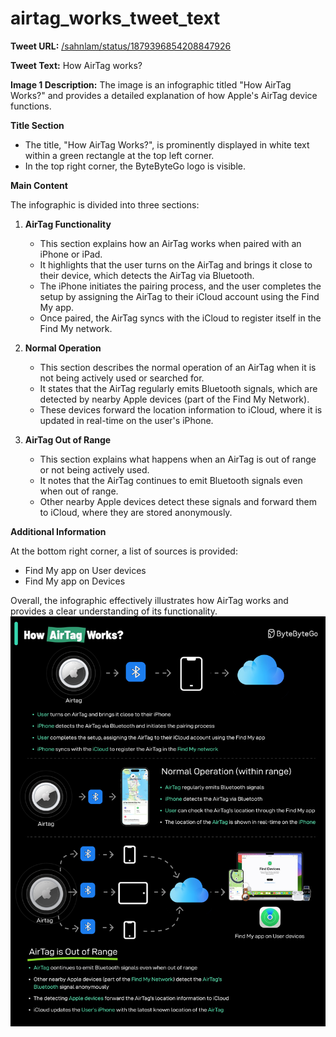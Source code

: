 # airtag_works_tweet_text

**Tweet URL:** [/sahnlam/status/1879396854208847926](/sahnlam/status/1879396854208847926)

**Tweet Text:** How AirTag works?

**Image 1 Description:** The image is an infographic titled "How AirTag Works?" and provides a detailed explanation of how Apple's AirTag device functions.

**Title Section**

* The title, "How AirTag Works?", is prominently displayed in white text within a green rectangle at the top left corner.
* In the top right corner, the ByteByteGo logo is visible.

**Main Content**

The infographic is divided into three sections:

1. **AirTag Functionality**
	+ This section explains how an AirTag works when paired with an iPhone or iPad.
	+ It highlights that the user turns on the AirTag and brings it close to their device, which detects the AirTag via Bluetooth.
	+ The iPhone initiates the pairing process, and the user completes the setup by assigning the AirTag to their iCloud account using the Find My app.
	+ Once paired, the AirTag syncs with the iCloud to register itself in the Find My network.

2. **Normal Operation**
	* This section describes the normal operation of an AirTag when it is not being actively used or searched for.
	* It states that the AirTag regularly emits Bluetooth signals, which are detected by nearby Apple devices (part of the Find My Network).
	* These devices forward the location information to iCloud, where it is updated in real-time on the user's iPhone.

3. **AirTag Out of Range**
	* This section explains what happens when an AirTag is out of range or not being actively used.
	* It notes that the AirTag continues to emit Bluetooth signals even when out of range.
	* Other nearby Apple devices detect these signals and forward them to iCloud, where they are stored anonymously.

**Additional Information**

At the bottom right corner, a list of sources is provided:

* Find My app on User devices
* Find My app on Devices

Overall, the infographic effectively illustrates how AirTag works and provides a clear understanding of its functionality.
![Image 1](./image_1.jpg)
